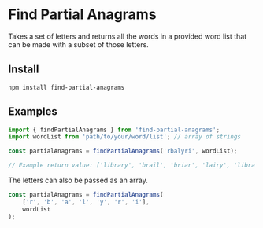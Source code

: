 # Find Partial Anagrams

Takes a set of letters and returns all the words in a provided word list that can be made with a subset of those letters.

## Install

```
npm install find-partial-anagrams
```

## Examples

```javascript
import { findPartialAnagrams } from 'find-partial-anagrams';
import wordList from 'path/to/your/word/list'; // array of strings

const partialAnagrams = findPartialAnagrams('rbalyri', wordList);

// Example return value: ['library', 'brail', 'briar', 'lairy', 'libra', 'riyal', 'ably', 'airy', ...]
```

The letters can also be passed as an array.

```javascript
const partialAnagrams = findPartialAnagrams(
	['r', 'b', 'a', 'l', 'y', 'r', 'i'],
	wordList
);
```
